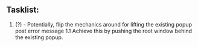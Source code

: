 ## Tasklist:

1. (?) - Potentially, flip the mechanics around for lifting the existing popup post error message
1.1 Achieve this by pushing the root window behind the existing popup. 
 